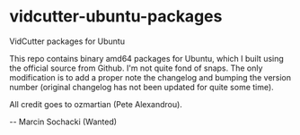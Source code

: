 # vidcutter-ubuntu-packages
VidCutter packages for Ubuntu

This repo contains binary amd64 packages for Ubuntu, which I built using the official source from Github. I'm not quite fond of snaps.
The only modification is to add a proper note the changelog and bumping the version number (original changelog has not been updated for quite some time).

All credit goes to ozmartian (Pete Alexandrou).

--
Marcin Sochacki (Wanted)
